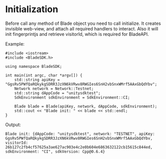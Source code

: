 # Initialization

Before call any method of Blade object you need to call initialize. It creates invisible web-view, and attach all required handlers to interact. Also it will init fingerprintjs and retrieve visitorId, which is required for BladeAPI.

Example:

```
#include <iostream>
#include <BladeSDK.h>

using namespace BladeSDK;

int main(int argc, char *argv[]) {
    std::string apiKey = "GgsRv5PWfQaRQkykgSDRR3JzXN6kVRwv8RWGIes6SnH2vbSnxWMrf5AAxGbQdYbv";
    Network network = Network::Testnet;
    std::string dAppCode = "unitysdktest";
    SdkEnvironment sdkEnvironment = SdkEnvironment::CI;

    Blade blade = Blade(apiKey, network, dAppCode, sdkEnvironment);
    std::cout << "Blade init: " << blade << std::endl;
}
```

Output:

```
Blade init: {dAppCode: "unitysdktest", network: "TESTNET", apiKey: GgsRv5PWfQaRQkykgSDRR3JzXN6kVRwv8RWGIes6SnH2vbSnxWMrf5AAxGbQdYbv, visitorId: 26b127c2fb4cf57625a3ae627ac903e4c2e0b604e6863632122cb15615c844ed, sdkEnvironment: "CI", sdkVersion: Cpp@0.6.4}
```
